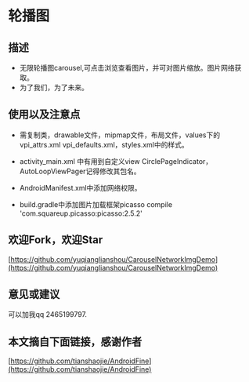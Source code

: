
# 轮播图

## 描述
* 无限轮播图carousel,可点击浏览查看图片，并可对图片缩放。图片网络获取。
* 为了我们，为了未来。

## 使用以及注意点

* 需复制类，drawable文件，mipmap文件，布局文件，values下的vpi_attrs.xml vpi_defaults.xml，styles.xml中的样式。

* activity_main.xml 中有用到自定义view CirclePageIndicator，AutoLoopViewPager记得修改其包名。

* AndroidManifest.xml中添加网络权限。

*  build.gradle中添加图片加载框架picasso  compile 'com.squareup.picasso:picasso:2.5.2'

## 欢迎Fork，欢迎Star

[https://github.com/yuqianglianshou/CarouselNetworkImgDemo](https://github.com/yuqianglianshou/CarouselNetworkImgDemo)

## 意见或建议

可以加我qq 2465199797.

## 本文摘自下面链接，感谢作者

[https://github.com/tianshaojie/AndroidFine](https://github.com/tianshaojie/AndroidFine)


